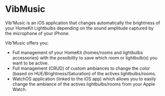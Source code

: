 # VibMusic

Vib'Music is an iOS application that changes automatically the brightness of your HomeKit Lightbulbs depending on the sound amplitude captured by the microphone of your iPhone.

Vib'Music offers you:
- Full management of your HomeKit (homes/rooms and lightbulbs accessories) with the possibility to save which room or lightbulb(s) you want to be active.
- Full management (CRUD) of custom ambiances to change the color (based on HUE/Brightness/Saturation) of the actives lightbulbs/rooms.
- WatchOS application (linked to the iOS app) which allows you to easily change the ambiance of the actives lightbulbs/rooms from your Apple Watch.
